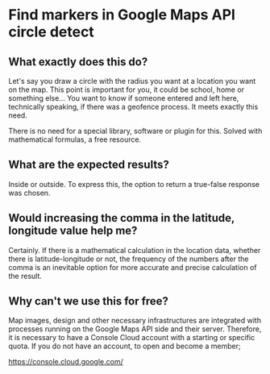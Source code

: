 # Find markers in Google Maps API circle detect

## What exactly does this do?

Let's say you draw a circle with the radius you want at a location you want on the map. This point is important for you, it could be school, home or something else... You want to know if someone entered and left here, technically speaking, if there was a geofence process. It meets exactly this need.

There is no need for a special library, software or plugin for this. Solved with mathematical formulas, a free resource.

## What are the expected results?

Inside or outside. To express this, the option to return a true-false response was chosen.

## Would increasing the comma in the latitude, longitude value help me?

Certainly. If there is a mathematical calculation in the location data, whether there is latitude-longitude or not, the frequency of the numbers after the comma is an inevitable option for more accurate and precise calculation of the result.

## Why can't we use this for free?

Map images, design and other necessary infrastructures are integrated with processes running on the Google Maps API side and their server. Therefore, it is necessary to have a Console Cloud account with a starting or specific quota. If you do not have an account, to open and become a member;

https://console.cloud.google.com/
